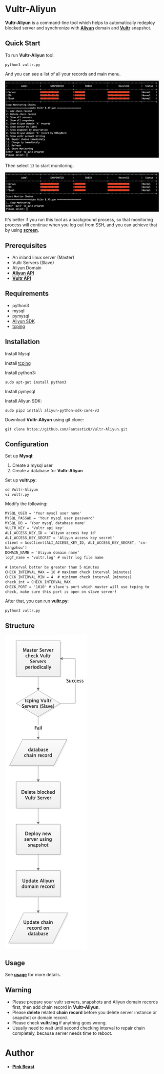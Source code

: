# Vultr-Aliyun

**Vultr-Aliyun** is a command-line tool which helps to automatically redeploy blocked server and synchronize with [**Aliyun**](https://wanwang.aliyun.com/domain/com/?spm=5176.10695662.1158081.1.4fde4234L5A46c) domain and [**Vultr**](https://www.vultr.com/) snapshot.


## Quick Start
To run **Vultr-Aliyun** tool:

```
python3 vultr.py
``` 

And you can see a list of all your records and main menu.

![Main Menu](https://raw.githubusercontent.com/Fantastic8/Vultr-Aliyun/master/images/main.png)

Then select ```13``` to start monitoring.

![Monitoring](https://raw.githubusercontent.com/Fantastic8/Vultr-Aliyun/master/images/monitoring.png)

It's better if you run this tool as a background process, so that monitoring process will continue when you log out from SSH, and you can achieve that by using [**screen**](https://linux.die.net/man/1/screen).


## Prerequisites
+ An inland linux server (Master)
+ Vultr Servers (Slave)
+ Aliyun Domain
+ [**Aliyun API**](https://helpcdn.aliyun.com/document_detail/53045.html?parentId=30347)
+ [**Vultr API**](https://www.vultr.com/api/)

## Requirements
+ python3
+ mysql
+ pymysql
+ [Aliyun SDK](https://help.aliyun.com/document_detail/53090.html) 
+ [tcping](https://gist.github.com/cnDelbert/5fb06ccf10c19dbce3a7)

## Installation

Install Mysql

Install [tcping](https://gist.github.com/cnDelbert/5fb06ccf10c19dbce3a7)

Install python3:

```
sudo apt-get install python3
```

Install pymysql

Install Aliyun SDK:

```
sudo pip3 install aliyun-python-sdk-core-v3
```

Download **Vultr-Aliyun** using git clone:

```
git clone https://github.com/Fantastic8/Vultr-Aliyun.git
```

## Configuration

Set up **Mysql**:

1. Create a mysql user
2. Create a database for **Vultr-Aliyun**

Set up **vultr.py**:

```
cd Vultr-Aliyun
vi vultr.py
```

Modify the following:

```
MYSQL_USER = 'Your mysql user name'
MYSQL_PASSWD = 'Your mysql user password'
MYSQL_DB = 'Your mysql database name'
VULTR_KEY = 'Vultr api key'
ALI_ACCESS_KEY_ID = 'Aliyun access key id'
ALI_ACCESS_KEY_SECRET = 'Aliyun access key secret'
client = AcsClient(ALI_ACCESS_KEY_ID, ALI_ACCESS_KEY_SECRET, 'cn-hangzhou')
DOMAIN_NAME = 'Aliyun domain name'
logf_name = 'vultr.log' # vultr log file name

# interval better be greater than 5 minutes
CHECK_INTERVAL_MAX = 10 # maximum check interval (minutes)
CHECK_INTERVAL_MIN = 4  # minimum check interval (minutes)
check_int = CHECK_INTERVAL_MAX
CHECK_PORT = '1010' # slave's port which master will use tcping to check, make sure this port is open on slave server!
```

After that, you can run **vultr.py**:

```
python3 vultr.py
```

## Structure

![Structure](https://raw.githubusercontent.com/Fantastic8/Vultr-Aliyun/master/images/structure.png)

## Usage

See [**usage**](https://github.com/Fantastic8/Vultr-Aliyun/blob/master/usage/README.md) for more details.

## Warning
+ Please prepare your vultr servers, snapshots and Aliyun domain records first, then add chain record in **Vultr-Aliyun**.
+ Please **delete** related **chain record** before you delete server instance or snapshot or domain record.
+ Please check **vultr.log** if anything goes wrong.
+ Usually need to wait until second checking interval to repair chain completely, because server needs time to reboot.


# Author

+ [**Pink Beast**](https://github.com/Fantastic8)

